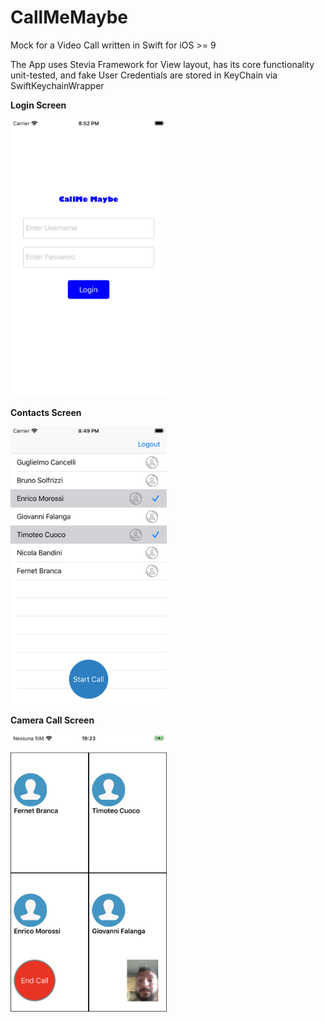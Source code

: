 # CallMeMaybe
Mock for a Video Call written in Swift for  iOS >= 9


The App uses Stevia Framework for View layout, has its core functionality unit-tested, and fake User Credentials are stored in KeyChain via SwiftKeychainWrapper

**Login Screen**

<img src="iPhoneSE_Login.png" width="250" height="444">

**Contacts Screen**

<img src="iPhoneSE_Contacts.png" width="250" height="444">

**Camera Call Screen**

<img src="iphoneCameraCall.jpg" width="250" height="444">



